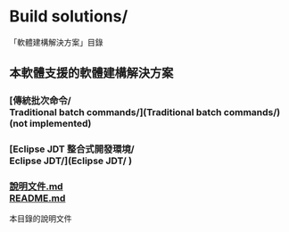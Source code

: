 # Build solutions/
「軟體建構解決方案」目錄

## 本軟體支援的軟體建構解決方案
### [傳統批次命令/<br />Traditional batch commands/](Traditional batch commands/)(not implemented)

### [Eclipse JDT 整合式開發環境/<br />Eclipse JDT/](Eclipse JDT/ )

### [說明文件.md<br />README.md](README.md)
本目錄的說明文件